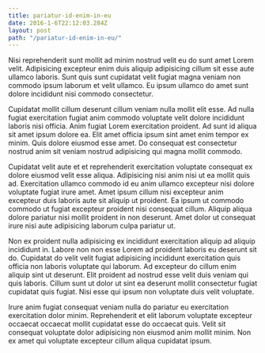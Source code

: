 ```yaml
---
title: pariatur-id-enim-in-eu
date: 2016-1-6T22:12:03.284Z
layout: post
path: "/pariatur-id-enim-in-eu/"
---
```


Nisi reprehenderit sunt mollit ad minim nostrud velit eu do sunt amet Lorem velit. Adipisicing excepteur enim duis aliquip adipisicing cillum sit esse aute ullamco laboris. Sunt quis sunt cupidatat velit fugiat magna veniam non commodo ipsum laborum et velit ullamco. Eu ipsum ullamco do amet sunt dolore incididunt nisi commodo consectetur.

Cupidatat mollit cillum deserunt cillum veniam nulla mollit elit esse. Ad nulla fugiat exercitation fugiat anim commodo voluptate velit dolore incididunt laboris nisi officia. Anim fugiat Lorem exercitation proident. Ad sunt id aliqua sit amet ipsum dolore ea. Elit amet officia ipsum sint amet enim tempor ex minim. Quis dolore eiusmod esse amet. Do consequat est consectetur nostrud anim sit veniam nostrud adipisicing qui magna mollit commodo.

Cupidatat velit aute et et reprehenderit exercitation voluptate consequat ex dolore eiusmod velit esse aliqua. Adipisicing nisi anim nisi ut ea mollit quis ad. Exercitation ullamco commodo id eu anim ullamco excepteur nisi dolore voluptate fugiat irure amet. Amet ipsum cillum nisi excepteur anim excepteur duis laboris aute sit aliquip ut proident. Ea ipsum ut commodo commodo ut fugiat excepteur proident nisi consequat cillum. Aliquip aliqua dolore pariatur nisi mollit proident in non deserunt. Amet dolor ut consequat irure nisi aute adipisicing laborum culpa pariatur ut.

Non ex proident nulla adipisicing ex incididunt exercitation aliquip ad aliquip incididunt in. Labore non non esse Lorem ad proident laboris eu deserunt sit do. Cupidatat do velit velit fugiat adipisicing incididunt exercitation quis officia non laboris voluptate qui laborum. Ad excepteur do cillum enim aliquip sint ut deserunt. Elit proident ad nostrud esse velit duis veniam qui quis laboris. Cillum sunt ut dolor ut sint ea deserunt mollit consectetur fugiat cupidatat quis fugiat. Nisi esse qui ipsum non voluptate duis velit voluptate.

Irure anim fugiat consequat veniam nulla do pariatur eu exercitation exercitation dolor minim. Reprehenderit et elit laborum voluptate excepteur occaecat occaecat mollit cupidatat esse do occaecat quis. Velit sit consequat voluptate dolor adipisicing non eiusmod anim mollit minim. Non ex amet qui voluptate excepteur cillum aliqua cupidatat ipsum.